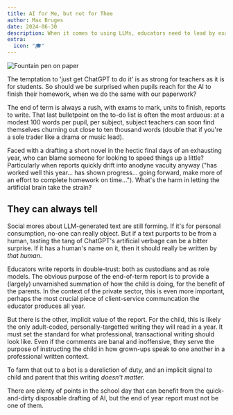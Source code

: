 ```yaml
---
title: AI for Me, but not for Thee
author: Max Bruges
date: 2024-06-30
description: When it comes to using LLMs, educators need to lead by example.
extra:
  icon: "🎓"
---
```


![Fountain pen on paper](https://images.unsplash.com/photo-1455390582262-044cdead277a?q=80&w=1973&auto=format&fit=crop)

The temptation to 'just get ChatGPT to do it' is as strong for teachers as it is for students. So should we be surprised when pupils reach for the AI to finish their homework, when we do the same with our paperwork?

The end of term is always a rush, with exams to mark, units to finish, reports to write. That last bulletpoint on the to-do list is often the most arduous: at a modest 100 words per pupil, per subject, subject teachers can soon find themselves churning out close to ten thousand words (double that if you're a sole trader like a drama or music lead).

Faced with a drafting a short novel in the hectic final days of an exhausting year, who can blame someone for looking to speed things up a little? Particularly when reports quickly drift into anodyne vacuity anyway ("has worked well this year... has shown progress... going forward, make more of an effort to complete homework on time..."). What's the harm in letting the artificial brain take the strain?

## They can always tell

Social mores about LLM-generated text are still forming. If it's for personal consumption, no-one can really object. But if a text purports to be from a human, tasting the tang of ChatGPT's artificial verbage can be a bitter surprise. If it has a human's name on it, then it should really be written by *that human*.

Educators write reports in double-trust: both as custodians and as role models. The obvious purpose of the end-of-term report is to provide a (largely) unvarnished summation of how the child is doing, for the benefit of the parents. In the context of the private sector, this is even more important, perhaps the most crucial piece of client-service communcation the educator produces all year.

But there is the other, implicit value of the report. For the child, this is likely the only adult-coded, personally-targetted writing they will read in a year. It must set the standard for what professional, transactional writing should look like. Even if the comments are banal and inoffensive, they serve the purpose of instructing the child in how grown-ups speak to one another in a professional written context.

To farm that out to a bot is a dereliction of duty, and an implicit signal to child and parent that this writing *doesn't matter.*

There are plenty of points in the school day that can benefit from the quick-and-dirty disposable drafting of AI, but the end of year report must not be one of them.
